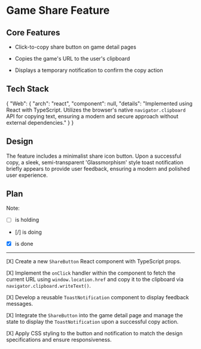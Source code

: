 # Game Share Feature

## Core Features

- Click-to-copy share button on game detail pages

- Copies the game's URL to the user's clipboard

- Displays a temporary notification to confirm the copy action

## Tech Stack

{
  "Web": {
    "arch": "react",
    "component": null,
    "details": "Implemented using React with TypeScript. Utilizes the browser's native `navigator.clipboard` API for copying text, ensuring a modern and secure approach without external dependencies."
  }
}

## Design

The feature includes a minimalist share icon button. Upon a successful copy, a sleek, semi-transparent 'Glassmorphism' style toast notification briefly appears to provide user feedback, ensuring a modern and polished user experience.

## Plan

Note: 

- [ ] is holding
- [/] is doing
- [X] is done

---

[X] Create a new `ShareButton` React component with TypeScript props.

[X] Implement the `onClick` handler within the component to fetch the current URL using `window.location.href` and copy it to the clipboard via `navigator.clipboard.writeText()`.

[X] Develop a reusable `ToastNotification` component to display feedback messages.

[X] Integrate the `ShareButton` into the game detail page and manage the state to display the `ToastNotification` upon a successful copy action.

[X] Apply CSS styling to the button and notification to match the design specifications and ensure responsiveness.
